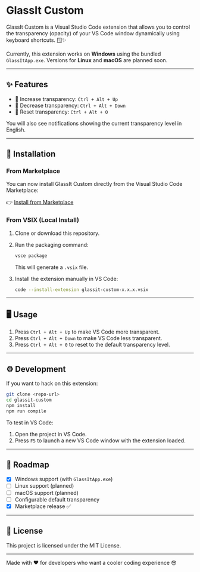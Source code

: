 # GlassIt Custom

GlassIt Custom is a Visual Studio Code extension that allows you to control the transparency (opacity) of your VS Code window dynamically using keyboard shortcuts. 🪟✨

Currently, this extension works on **Windows** using the bundled `GlassItApp.exe`. Versions for **Linux** and **macOS** are planned soon.

---

## ✨ Features

* 🔼 Increase transparency: `Ctrl + Alt + Up`
* 🔽 Decrease transparency: `Ctrl + Alt + Down`
* 🔄 Reset transparency: `Ctrl + Alt + 0`

You will also see notifications showing the current transparency level in English.

---

## 🚀 Installation

### From Marketplace

You can now install GlassIt Custom directly from the Visual Studio Code Marketplace:

👉 [Install from Marketplace](https://marketplace.visualstudio.com/items?itemName=liljoker06.glassit-custom)

### From VSIX (Local Install)

1. Clone or download this repository.
2. Run the packaging command:

   ```bash
   vsce package
   ```

   This will generate a `.vsix` file.
3. Install the extension manually in VS Code:

   ```bash
   code --install-extension glassit-custom-x.x.x.vsix
   ```

---

## 🖥️ Usage

1. Press `Ctrl + Alt + Up` to make VS Code more transparent.
2. Press `Ctrl + Alt + Down` to make VS Code less transparent.
3. Press `Ctrl + Alt + 0` to reset to the default transparency level.

---

## ⚙️ Development

If you want to hack on this extension:

```bash
git clone <repo-url>
cd glassit-custom
npm install
npm run compile
```

To test in VS Code:

1. Open the project in VS Code.
2. Press `F5` to launch a new VS Code window with the extension loaded.

---

## 🔮 Roadmap

* [x] Windows support (with `GlassItApp.exe`)
* [ ] Linux support (planned)
* [ ] macOS support (planned)
* [ ] Configurable default transparency
* [x] Marketplace release ✅

---

## 📜 License

This project is licensed under the MIT License.

---

Made with ❤️ for developers who want a cooler coding experience 😎
